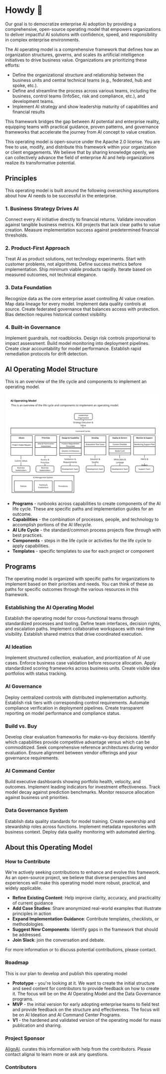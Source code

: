 # Howdy 👋

Our goal is to democratize enterprise AI adoption by providing a comprehensive, open-source operating model that empowers organizations to deliver impactful AI solutions with confidence, speed, and responsibility in complex enterprise environments.

The AI operating model is a comprehensive framework that defines how an organization structures, governs, and scales its artificial intelligence initiatives to drive business value. Organizations are prioritizing these efforts:

- Define the organizational structure and relationship between the business units and central technical teams (e.g., federated, hub and spoke, etc.).
- Define and streamline the process across various teams, including the business, control teams (InfoSec, risk and compliance, etc.), and development teams.
- Implement AI strategy and show leadership maturity of capabilities and financial results

This framework bridges the gap between AI potential and enterprise reality, equipping teams with practical guidance, proven patterns, and governance frameworks that accelerate the journey from AI concept to value creation.

This operating model is open-source under the Apache 2.0 license. You are free to use, modify, and distribute this framework within your organization or client engagements. We believe that by sharing knowledge openly, we can collectively advance the field of enterprise AI and help organizations realize its transformative potential.

## Principles

This operating model is built around the following overarching assumptions about how AI needs to be successful in the enterprise.

### 1. Business Strategy Drives AI

Connect every AI initiative directly to financial returns. Validate innovation against tangible business metrics. Kill projects that lack clear paths to value creation. Measure implementation success against predetermined financial thresholds.

### 2. Product-First Approach

Treat AI as product solutions, not technology experiments. Start with customer problems, not algorithms. Define success metrics before implementation. Ship minimum viable products rapidly. Iterate based on measured outcomes, not technical elegance.

### 3. Data Foundation

Recognize data as the core enterprise asset controlling AI value creation. Map data lineage for every model. Implement data quality controls at source. Create federated governance that balances access with protection. Bias detection requires historical context visibility.

### 4. Built-in Governance

Implement guardrails, not roadblocks. Design risk controls proportional to impact assessment. Build model monitoring into deployment pipelines. Create clear accountability for model performance. Establish rapid remediation protocols for drift detection.

## AI Operating Model Structure
This is an overview of the life cycle and components to implement an operating model.

![AI Operating Model](/images/aiOperatingModel.jpg)

- **Programs** - runbooks across capabilities to create components of the AI life cycle. These are specific paths and implementation guides for an outcome.
- **Capabilities** - the combination of processes, people, and technology to accomplish portions of the AI lifecycle. 
- **AI Life Cycle** - the standard/common process projects flow through with best practices.
- **Components** - steps in the life cycle or activities for the life cycle to apply capabilities. 
- **Templates** - specific templates to use for each project or component 

## Programs

The operating model is organized with specific paths for organizations to implement based on their priorities and needs. You can think of these as paths for specific outcomes through the various resources in this framework.

### Establishing the AI Operating Model

Establish the operating model for cross-functional teams through standardized processes and tooling. Define team interfaces, decision rights, and escalation paths. Implement collaborative workspaces with real-time visibility. Establish shared metrics that drive coordinated execution.

### AI Ideation

Implement structured collection, evaluation, and prioritization of AI use cases. Enforce business case validation before resource allocation. Apply standardized scoring frameworks across business units. Create visible idea portfolios with status tracking.

### AI Governance

Deploy centralized controls with distributed implementation authority. Establish risk tiers with corresponding control requirements. Automate compliance verification in deployment pipelines. Create transparent reporting on model performance and compliance status.

### Build vs. Buy

Develop clear evaluation frameworks for make-vs-buy decisions. Identify which capabilities provide competitive advantage versus which can be commoditized. Seek comprehensive reference architectures during vendor evaluation. Ensure alignment between vendor offerings and your governance requirements.

### AI Command Center

Build executive dashboards showing portfolio health, velocity, and outcomes. Implement leading indicators for investment effectiveness. Track model decay against prediction benchmarks. Monitor resource allocation against business unit priorities.

### Data Governance System

Establish data quality standards for model training. Create ownership and stewardship roles across functions. Implement metadata repositories with business context. Deploy data quality monitoring with automated alerting.

## About this Operating Model

### How to Contribute

We're actively seeking contributions to enhance and evolve this framework. As an open-source project, we believe that diverse perspectives and experiences will make this operating model more robust, practical, and widely applicable.

- **Refine Existing Content**: Help improve clarity, accuracy, and practicality of current guidance
- **Add Case Studies**: Share anonymized real-world examples that illustrate principles in action
- **Expand Implementation Guidance**: Contribute templates, checklists, or methodologies.
- **Suggest New Components**: Identify gaps in the framework that should be addressed.
- **Join Slack**: join the conversation and debate.  

For more information or to discuss potential contributions, please contact.

### Roadmap 
This is our plan to develop and publish this operating model
- **Prototype** - you're looking at it. We want to create the initial structure and seed content for contributors to provide feedback on how to create it. The focus will be on the AI Operating Model and the Data Governance programs. 
- **MVP** - the initial version for early adopting enterprise teams to field test and provide feedback on the structure and effectiveness. The focus will be on AI Ideation and AI Command Center Programs. 
- **V1** - the hardened and validated version of the operating model for mass publication and sharing. 

### Project Sponsor

[AlignAI](www.getalignai.com). curates this information with help from the contributors. Please contact alignai to learn more or ask any questions. 

### Contributors

